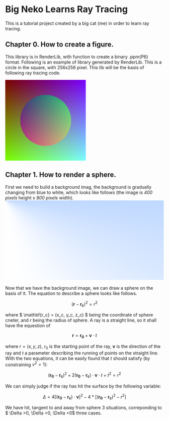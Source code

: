 # Big Neko Learns Ray Tracing


This is a tutorial project created by a big cat (me) in order to learn ray tracing.

## **Chapter 0.** How to create a figure.

This library is in RenderLib, with function to create a binary .ppm(P6) format. Following is an example of library generated by RenderLib. This is a circle in the square, with 256x256 pixel. This lib will be the basis of following ray tracing code.

![test.png](./RenderLib/test.png)

## **Chapter 1.** How to render a sphere.

First we need to build a background imag, the background is gradually changing from blue to white, which looks like follows (the image is *400 pixels* height x *800 pixels* width).
![background.png](./Chapter1/background.png)

Now that we have the background image, we can draw a sphere on the basis of it. The equation to describe a sphere looks like follows. 

$$ (\mathbf{r} - \mathbf{r_c})^2 = r^2 $$

where $ \mathbf{r_c} = (x_c, y_c, z_c) $ being the coordinate of sphere cneter, and $r$ being the radius of sphere. A ray is a straight line, so it shall have the equestion of 

$$ \mathbf{r }= \mathbf{r_0} + \mathbf{v} \cdot t$$

where $r = (x, y, z)$, $r_0$ is the starting point of the ray, $\mathbf{v}$ is the direction of the ray and $t$ a parameter describing the running of points on the straight line. With the two equations, it can be easily found that $t$ should satisfy (by constraining $v^2=1$):

$$(\mathbf{r_0}-\mathbf{r_c})^2 +2(\mathbf{r_0}-\mathbf{r_c})\cdot \mathbf{v} \cdot t + t^2 = r^2$$

We can simply judge if the ray has hit the surface by the following variable:

$$ \Delta = 4[(\mathbf{r_0}-\mathbf{r_c})\cdot\mathbf{v}]^2 - 4*[(\mathbf{r_0}-\mathbf{r_c})^2 - r^2]$$

We have hit, tangent to and away from sphere 3 situations, correponding to $ \Delta >0, \Delta =0, \Delta <0$ three cases.
